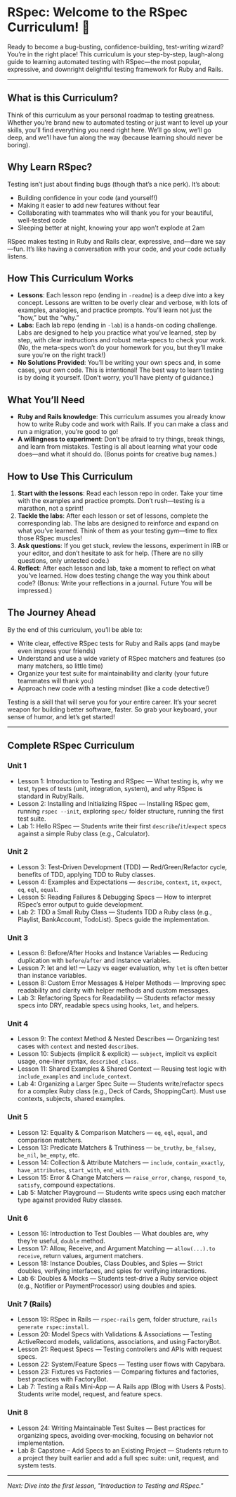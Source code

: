 # RSpec: Welcome to the RSpec Curriculum! 🎉

Ready to become a bug-busting, confidence-building, test-writing wizard? You’re in the right place! This curriculum is your step-by-step, laugh-along guide to learning automated testing with RSpec—the most popular, expressive, and downright delightful testing framework for Ruby and Rails.

---

## What is this Curriculum?

Think of this curriculum as your personal roadmap to testing greatness. Whether you’re brand new to automated testing or just want to level up your skills, you’ll find everything you need right here. We’ll go slow, we’ll go deep, and we’ll have fun along the way (because learning should never be boring).

## Why Learn RSpec?

Testing isn’t just about finding bugs (though that’s a nice perk). It’s about:

- Building confidence in your code (and yourself!)
- Making it easier to add new features without fear
- Collaborating with teammates who will thank you for your beautiful, well-tested code
- Sleeping better at night, knowing your app won’t explode at 2am

RSpec makes testing in Ruby and Rails clear, expressive, and—dare we say—fun. It’s like having a conversation with your code, and your code actually listens.

## How This Curriculum Works

- **Lessons**: Each lesson repo (ending in `-readme`) is a deep dive into a key concept. Lessons are written to be overly clear and verbose, with lots of examples, analogies, and practice prompts. You’ll learn not just the “how,” but the “why.”
- **Labs**: Each lab repo (ending in `-lab`) is a hands-on coding challenge. Labs are designed to help you practice what you’ve learned, step by step, with clear instructions and robust meta-specs to check your work. (No, the meta-specs won’t do your homework for you, but they’ll make sure you’re on the right track!)
- **No Solutions Provided**: You’ll be writing your own specs and, in some cases, your own code. This is intentional! The best way to learn testing is by doing it yourself. (Don’t worry, you’ll have plenty of guidance.)

## What You’ll Need

- **Ruby and Rails knowledge**: This curriculum assumes you already know how to write Ruby code and work with Rails. If you can make a class and run a migration, you’re good to go!
- **A willingness to experiment**: Don’t be afraid to try things, break things, and learn from mistakes. Testing is all about learning what your code does—and what it should do. (Bonus points for creative bug names.)

## How to Use This Curriculum

1. **Start with the lessons**: Read each lesson repo in order. Take your time with the examples and practice prompts. Don’t rush—testing is a marathon, not a sprint!
2. **Tackle the labs**: After each lesson or set of lessons, complete the corresponding lab. The labs are designed to reinforce and expand on what you’ve learned. Think of them as your testing gym—time to flex those RSpec muscles!
3. **Ask questions**: If you get stuck, review the lessons, experiment in IRB or your editor, and don’t hesitate to ask for help. (There are no silly questions, only untested code.)
4. **Reflect**: After each lesson and lab, take a moment to reflect on what you’ve learned. How does testing change the way you think about code? (Bonus: Write your reflections in a journal. Future You will be impressed.)

## The Journey Ahead

By the end of this curriculum, you’ll be able to:

- Write clear, effective RSpec tests for Ruby and Rails apps (and maybe even impress your friends)
- Understand and use a wide variety of RSpec matchers and features (so many matchers, so little time)
- Organize your test suite for maintainability and clarity (your future teammates will thank you)
- Approach new code with a testing mindset (like a code detective!)

Testing is a skill that will serve you for your entire career. It’s your secret weapon for building better software, faster. So grab your keyboard, your sense of humor, and let’s get started!

---

## Complete RSpec Curriculum

### Unit 1

- Lesson 1: Introduction to Testing and RSpec — What testing is, why we test, types of tests (unit, integration, system), and why RSpec is standard in Ruby/Rails.
- Lesson 2: Installing and Initializing RSpec — Installing RSpec gem, running `rspec --init`, exploring `spec/` folder structure, running the first test suite.
- Lab 1: Hello RSpec — Students write their first `describe`/`it`/`expect` specs against a simple Ruby class (e.g., Calculator).

### Unit 2

- Lesson 3: Test-Driven Development (TDD) — Red/Green/Refactor cycle, benefits of TDD, applying TDD to Ruby classes.
- Lesson 4: Examples and Expectations — `describe`, `context`, `it`, `expect`, `eq`, `eql`, `equal`.
- Lesson 5: Reading Failures & Debugging Specs — How to interpret RSpec’s error output to guide development.
- Lab 2: TDD a Small Ruby Class — Students TDD a Ruby class (e.g., Playlist, BankAccount, TodoList). Specs guide the implementation.

### Unit 3

- Lesson 6: Before/After Hooks and Instance Variables — Reducing duplication with `before`/`after` and instance variables.
- Lesson 7: let and let! — Lazy vs eager evaluation, why `let` is often better than instance variables.
- Lesson 8: Custom Error Messages & Helper Methods — Improving spec readability and clarity with helper methods and custom messages.
- Lab 3: Refactoring Specs for Readability — Students refactor messy specs into DRY, readable specs using hooks, `let`, and helpers.

### Unit 4

- Lesson 9: The context Method & Nested Describes — Organizing test cases with `context` and nested `describe`s.
- Lesson 10: Subjects (implicit & explicit) — `subject`, implicit vs explicit usage, one-liner syntax, `described_class`.
- Lesson 11: Shared Examples & Shared Context — Reusing test logic with `include_examples` and `include_context`.
- Lab 4: Organizing a Larger Spec Suite — Students write/refactor specs for a complex Ruby class (e.g., Deck of Cards, ShoppingCart). Must use contexts, subjects, shared examples.

### Unit 5

- Lesson 12: Equality & Comparison Matchers — `eq`, `eql`, `equal`, and comparison matchers.
- Lesson 13: Predicate Matchers & Truthiness — `be_truthy`, `be_falsey`, `be_nil`, `be_empty`, etc.
- Lesson 14: Collection & Attribute Matchers — `include`, `contain_exactly`, `have_attributes`, `start_with`, `end_with`.
- Lesson 15: Error & Change Matchers — `raise_error`, `change`, `respond_to`, `satisfy`, compound expectations.
- Lab 5: Matcher Playground — Students write specs using each matcher type against provided Ruby classes.

### Unit 6

- Lesson 16: Introduction to Test Doubles — What doubles are, why they’re useful, `double` method.
- Lesson 17: Allow, Receive, and Argument Matching — `allow(...).to receive`, return values, argument matchers.
- Lesson 18: Instance Doubles, Class Doubles, and Spies — Strict doubles, verifying interfaces, and spies for verifying interactions.
- Lab 6: Doubles & Mocks — Students test-drive a Ruby service object (e.g., Notifier or PaymentProcessor) using doubles and spies.

### Unit 7 (Rails)

- Lesson 19: RSpec in Rails — `rspec-rails` gem, folder structure, `rails generate rspec:install`.
- Lesson 20: Model Specs with Validations & Associations — Testing ActiveRecord models, validations, associations, and using FactoryBot.
- Lesson 21: Request Specs — Testing controllers and APIs with request specs.
- Lesson 22: System/Feature Specs — Testing user flows with Capybara.
- Lesson 23: Fixtures vs Factories — Comparing fixtures and factories, best practices with FactoryBot.
- Lab 7: Testing a Rails Mini-App — A Rails app (Blog with Users & Posts). Students write model, request, and feature specs.

### Unit 8

- Lesson 24: Writing Maintainable Test Suites — Best practices for organizing specs, avoiding over-mocking, focusing on behavior not implementation.
- Lab 8: Capstone – Add Specs to an Existing Project — Students return to a project they built earlier and add a full spec suite: unit, request, and system tests.

---

*Next: Dive into the first lesson, "Introduction to Testing and RSpec."*
